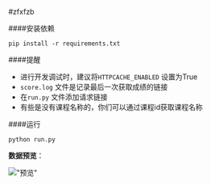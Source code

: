 #zfxfzb

####安装依赖

```
pip install -r requirements.txt
``` 

####提醒

* 进行开发调试时，建议将`HTTPCACHE_ENABLED` 设置为True
* `score.log` 文件是记录最后一次获取成绩的链接
* 在`run.py` 文件添加请求链接
* 有些是没有课程名称的，你们可以通过课程id获取课程名称


####运行

```
python run.py
```

**数据预览**：

!["预览"](http://dairoot.cn/zfxfzb.png)